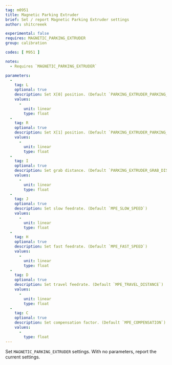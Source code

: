 ```yaml
---
tag: m0951
title: Magnetic Parking Extruder
brief: Set / report Magnetic Parking Extruder settings
author: shitcreeek

experimental: false
requires: MAGNETIC_PARKING_EXTRUDER
group: calibration

codes: [ M951 ]

notes:
  - Requires `MAGNETIC_PARKING_EXTRUDER`

parameters:
  -
    tag: L
    optional: true
    description: Set X[0] position. (Default `PARKING_EXTRUDER_PARKING_X`)
    values:
      -
        unit: linear
        type: float
  -
    tag: R
    optional: true
    description: Set X[1] position. (Default `PARKING_EXTRUDER_PARKING_X`)
    values:
      -
        unit: linear
        type: float
  -
    tag: I
    optional: true
    description: Set grab distance. (Default `PARKING_EXTRUDER_GRAB_DISTANCE`)
    values:
      -
        unit: linear
        type: float
  -
    tag: J
    optional: true
    description: Set slow feedrate. (Default `MPE_SLOW_SPEED`)
    values:
      -
        unit: linear
        type: float
  -
    tag: H
    optional: true
    description: Set fast feedrate. (Default `MPE_FAST_SPEED`)
    values:
      -
        unit: linear
        type: float
  -
    tag: D
    optional: true
    description: Set travel feedrate. (Default `MPE_TRAVEL_DISTANCE`)
    values:
      -
        unit: linear
        type: float
  -
    tag: C
    optional: true
    description: Set compensation factor. (Default `MPE_COMPENSATION`)
    values:
      -
        type: float
---
```


Set `MAGNETIC_PARKING_EXTRUDER` settings. With no parameters, report the current settings.
